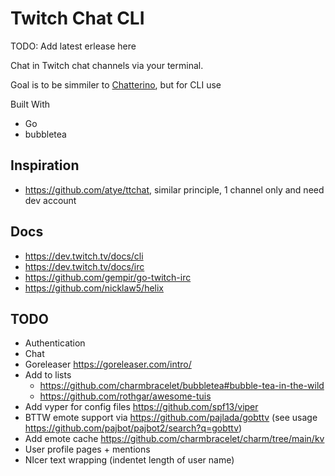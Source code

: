 # Twitch Chat CLI
TODO: Add latest erlease here

Chat in Twitch chat channels via your terminal.

Goal is to be simmiler to [Chatterino](https://chatterino.com/), but for CLI use

Built With
- Go
- bubbletea

## Inspiration
- https://github.com/atye/ttchat, similar principle, 1 channel only and need dev account

## Docs
- https://dev.twitch.tv/docs/cli
- https://dev.twitch.tv/docs/irc
- https://github.com/gempir/go-twitch-irc
- https://github.com/nicklaw5/helix


## TODO
- Authentication
- Chat
- Goreleaser https://goreleaser.com/intro/
- Add to lists
  - https://github.com/charmbracelet/bubbletea#bubble-tea-in-the-wild
  - https://github.com/rothgar/awesome-tuis
- Add vyper for config files https://github.com/spf13/viper
- BTTW emote support via https://github.com/pajlada/gobttv (see usage https://github.com/pajbot/pajbot2/search?q=gobttv)
- Add emote cache https://github.com/charmbracelet/charm/tree/main/kv
- User profile pages + mentions
- NIcer text wrapping (indentet length of user name)
